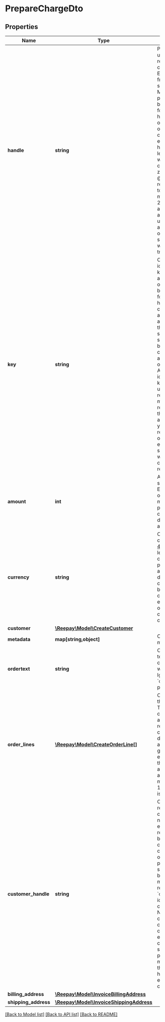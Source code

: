 # PrepareChargeDto

## Properties
 Name                 | Type                                                                  | Description                                                                                                                                                                                                                                                                                                                                                                                                                                             | Notes      
----------------------|-----------------------------------------------------------------------|---------------------------------------------------------------------------------------------------------------------------------------------------------------------------------------------------------------------------------------------------------------------------------------------------------------------------------------------------------------------------------------------------------------------------------------------------------|------------
 **handle**           | **string**                                                            | Per account unique reference to charge/invoice. E.g. order id from own system. Multiple payments can be attempted for the same handle but only one authorized or settled charge can exist per handle. Max length 255 with allowable characters [a-zA-Z0-9_.-@]. It is recommended to use a maximum of 20 characters as this will allow for the use of handle as reference on bank statements without truncation.                                        |
 **key**              | **string**                                                            | Optional idempotency key. Only one authorization or settle can be performed for the same handle. If two create attempts are attempted and the first succeeds the second will fail because charge is already settled or authorized. An idempotency key identifies uniquely the request and multiple requests with the same key and handle will yield the same result. In case of networking errors the same request with same key can safely be retried. | [optional] 
 **amount**           | **int**                                                               | Amount in the smallest unit. Either &#x60;amount&#x60; or &#x60;order_lines&#x60; must be provided if charge/invoice does not already exists.                                                                                                                                                                                                                                                                                                           | [optional] 
 **currency**         | **string**                                                            | Optional currency in [ISO 4217](https://en.wikipedia.org/wiki/ISO_4217) three letter alpha code. If not provided the account default currency will be used. The currency of an existing charge or invoice cannot be changed.                                                                                                                                                                                                                            | [optional] 
 **customer**         | [**\Reepay\Model\CreateCustomer**](CreateCustomer.md)                 |                                                                                                                                                                                                                                                                                                                                                                                                                                                         | [optional] 
 **metadata**         | **map[string,object]**                                                | Custom metadata.                                                                                                                                                                                                                                                                                                                                                                                                                                        | [optional] 
 **ordertext**        | **string**                                                            | Optional order text. Used in conjunction with &#x60;amount&#x60;. Ignored if &#x60;order_lines&#x60; is provided.                                                                                                                                                                                                                                                                                                                                       | [optional] 
 **order_lines**      | [**\Reepay\Model\CreateOrderLine[]**](CreateOrderLine.md)             | Order lines for the charge. The order lines controls the amount. Only required if charge/invoice does not already exist. If given for existing charge the order lines and amount are adjusted. A maximum of 100 order lines is allowed.                                                                                                                                                                                                                 | [optional] 
 **customer_handle**  | **string**                                                            | Customer reference. If charge does not already exist either this reference must be provided, a create customer object must be provided or the source must be a payment method reference (e.g. &#x60;ca_..&#x60;) identifying customer. Notice that customer cannot be changed for existing charge/invoice so if handle is provided it must match the customer handle for existing customer.                                                             | [optional] 
 **billing_address**  | [**\Reepay\Model\InvoiceBillingAddress**](InvoiceBillingAddress.md)   |                                                                                                                                                                                                                                                                                                                                                                                                                                                         | [optional] 
 **shipping_address** | [**\Reepay\Model\InvoiceShippingAddress**](InvoiceShippingAddress.md) |                                                                                                                                                                                                                                                                                                                                                                                                                                                         | [optional] 

[[Back to Model list]](../../README.md#documentation-for-models) [[Back to API list]](../../README.md#documentation-for-api-endpoints) [[Back to README]](../../README.md)

